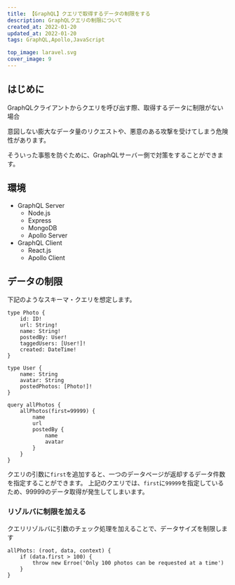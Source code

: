 ```yaml
---
title: 【GraphQL】クエリで取得するデータの制限をする
description: GraphQLクエリの制限について
created_at: 2022-01-20
updated_at: 2022-01-20
tags: GraphQL,Apollo,JavaScript

top_image: laravel.svg
cover_image: 9
---
```


## はじめに
GraphQLクライアントからクエリを呼び出す際、取得するデータに制限がない場合

意図しない膨大なデータ量のリクエストや、悪意のある攻撃を受けてしまう危険性があります。

そういった事態を防ぐために、GraphQLサーバー側で対策をすることができます。


## 環境
- GraphQL Server
    - Node.js
    - Express
    - MongoDB
    - Apollo Server
- GraphQL Client
    - React.js
    - Apollo Client

## データの制限
下記のようなスキーマ・クエリを想定します。
```[server/typeDefs.graphql]
type Photo {
    id: ID!
    url: String!
    name: String!
    postedBy: User!
    taggedUsers: [User!]!
    created: DateTime!
}

type User {
    name: String
    avatar: String
    postedPhotos: [Photo!]!
}
```

```[client/query.graphql]
query allPhotos {
    allPhotos(first=99999) {
        name
        url
        postedBy {
            name
            avatar
        }
    }
} 

```

クエリの引数に```first```を追加すると、一つのデータページが返却するデータ件数を指定することができます。
上記のクエリでは、```first```に```99999```を指定しているため、99999のデータ取得が発生してしまいます。


### リゾルバに制限を加える
クエリリゾルバに引数のチェック処理を加えることで、データサイズを制限します
```[server/resolver.js]
allPhots: (root, data, context) {
    if (data.first > 100) {
        throw new Erroe('Only 100 photos can be requested at a time')
    }
}

```
